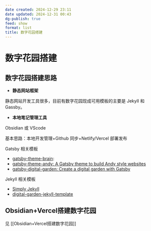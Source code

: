 ```yaml
---
date created: 2024-12-29 23:11
date updated: 2024-12-31 00:43
dg-publish: true
feed: show
format: list
title: 数字花园搭建
---
```


# 数字花园搭建

## 数字花园搭建思路

- **静态网站框架**

静态网站开发工具很多，目前有数字花园现成可用模板的主要是 JekyII 和 Gassby。

- **本地笔记管理工具**

Obsidian 或 VScode

基本思路：本地开发管理+Github 同步+Netlify/Vercel 部署发布

Gatsby 相关模板

- [gatsby-theme-brain](https://github.com/aengusmcmillin/gatsby-theme-brain):
- [gatsby-theme-andy: A Gatsby theme to build Andy style websites](https://github.com/aravindballa/gatsby-theme-andy)
- [gatsby-digital-garden: Create a digital garden with Gatsby](https://github.com/mathieudutour/gatsby-digital-garden/)

Jekyll 相关模板

- [Simply Jekyll](https://simply-jekyll.netlify.app/posts/introduction-to-simply-jekyll)
- [digital-garden-jekyll-template](https://github.com/maximevaillancourt/digital-garden-jekyll-template)

## Obsidian+Vercel搭建数字花园

见 [[Obsidian+Vercel搭建数字花园]]
